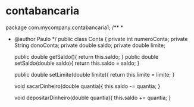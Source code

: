 # contabancaria
package com.mycompany.contabancaria1;
/**
 *
 * @author Paulo
 */
public class Conta {
    private int numeroConta;
    private String donoConta;
    private double saldo;
    private double limite;
    
    public double getSaldo(){
        return this.saldo;
    }
    public double setSaldo(double saldo){
        return this.saldo = saldo;
    }
    
    public double setLimite(double limite){
        return this.limite = limite;
    }
    
    void sacarDinheiro(double quantia){
        this.saldo -= quantia;
    }
    
    void depositarDinheiro(double quantia){
        this.saldo += quantia;
    }